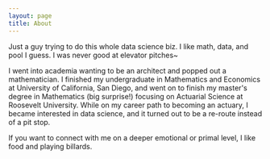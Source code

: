 ```yaml
---
layout: page
title: About
---
```


<p class="message">
  Just a guy trying to do this whole data science biz. I like math, data, and pool I guess. I was never good at elevator pitches~
</p>

I went into academia wanting to be an architect and popped out a mathematician. I finished my undergraduate in Mathematics and Economics at University of California, San Diego, and went on to finish my master's degree in Mathematics (big surprise!) focusing on Actuarial Science at Roosevelt University. While on my career path to becoming an actuary, I became interested in data science, and it turned out to be a re-route instead of a pit stop.

If you want to connect with me on a deeper emotional or primal level, I like food and playing billards.

